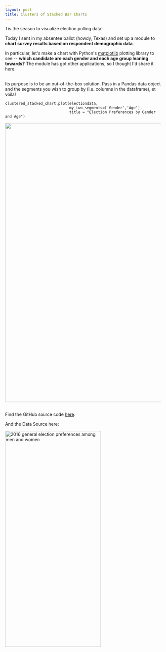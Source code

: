 ```yaml
---
layout: post
title: Clusters of Stacked Bar Charts
---
```


Tis the season to visualize election polling data!

Today I sent in my absentee ballot (howdy, Texas) and set up a module to <b>chart survey results based on respondent demographic data</b>.

In particular, let's make a chart with Python's <a href="http://matplotlib.org/index.html">matplotlib</a> plotting library to see -- <b>which candidate are each gender and each age group leaning towards?</b> The module has got other applications, so I thought I'd share it here.
<br><br>

Its purpose is to be an out-of-the-box solution. Pass in a Pandas data object and the segments you wish to group by (i.e. columns in the dataframe), et voila!

```
clustered_stacked_chart.plot(electiondata,
                             my_two_segments=['Gender','Age'],
                             title = "Election Preferences by Gender and Age")
```


<img style= "width: 900;" src="http://cgerson.github.io/images/Election_Preferences_by_Gender_and_Age.png">
<br><br>


Find the GitHub source code <a href="https://github.com/cgerson/clustered-stacked-chart">here</a>.

And the Data Source here:

<a href="http://www.pewresearch.org/fact-tank/2016/07/28/a-closer-look-at-the-gender-gap-in-presidential-voting/ft_16-7-29-gender2/"><img width="310" height="696" src="http://assets.pewresearch.org/wp-content/uploads/sites/12/2016/07/FT_16.7.29.Gender2.png" class="attachment-large size-large" alt="2016 general election preferences among men and women" /></a>
